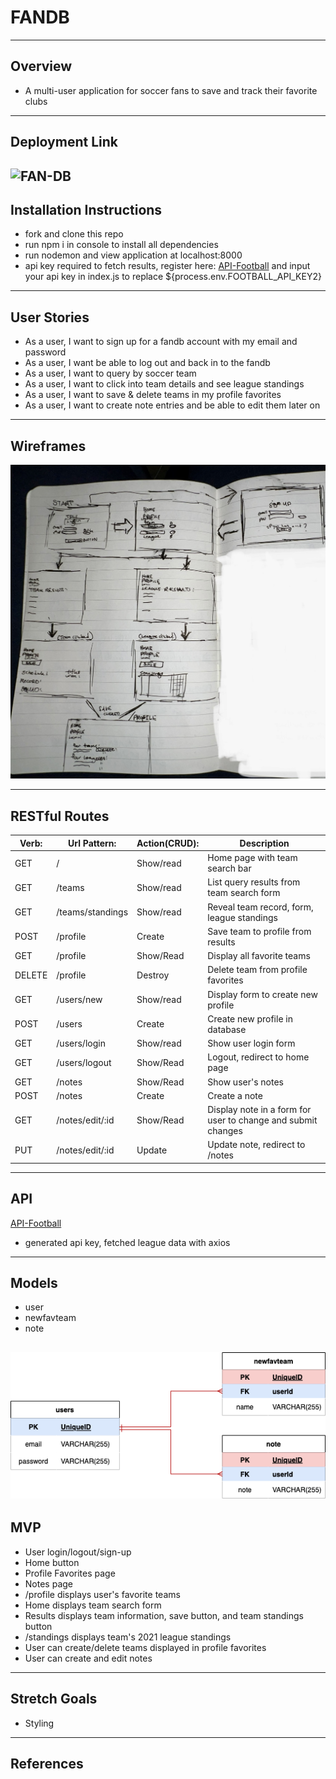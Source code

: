 # FANDB

---
## Overview
- A multi-user application for soccer fans to save and track their favorite clubs

---
## Deployment Link
![FAN-DB](https://fan-db.herokuapp.com/)
---
## Installation Instructions
- fork and clone this repo
- run npm i in console to install all dependencies
- run nodemon and view application at localhost:8000
- api key required to fetch results, register here: [API-Football](https://www.api-football.com/) and input your api key in index.js to replace ${process.env.FOOTBALL_API_KEY2}


---
## User Stories
- As a user, I want to sign up for a fandb account with my email and password 
- As a user, I want be able to log out and back in to the fandb
- As a user, I want to query by soccer team
- As a user, I want to click into team details and see league standings
- As a user, I want to save & delete teams in my profile favorites
- As a user, I want to create note entries and be able to edit them later on

---
## Wireframes
![wireframes](/readmeimgs/IMG_1927.jpg)

---
## RESTful Routes

| Verb: | Url Pattern: | Action(CRUD): | Description |
| ----- | ------------ | ------------- | -------------------------------------  |
| GET   |     /        |  Show/read    | Home page with team search bar | 
| GET   |   /teams     |  Show/read    | List query results from team search form | 
| GET   |   /teams/standings |  Show/read    | Reveal team record, form, league standings |
| POST   |   /profile |  Create       | Save team to profile from results
| GET   |   /profile |  Show/Read       | Display all favorite teams |
| DELETE   |   /profile |  Destroy      | Delete team from profile favorites|
| GET   |   /users/new |  Show/read    | Display form to create new profile |
| POST   |   /users |  Create       | Create new profile in database |
| GET   |   /users/login  |  Show/read    | Show user login form |
| GET   |   /users/logout   |  Show/Read      | Logout, redirect to home page |
| GET   |   /notes   |  Show/Read      | Show user's notes |
| POST   |   /notes   |  Create       | Create a note |
|  GET   |   /notes/edit/:id  |  Show/Read       | Display note in a form for user to change and submit changes |
| PUT   |   /notes/edit/:id  |  Update       | Update note, redirect to /notes |

---
## API

[API-Football](https://www.api-football.com/documentation-beta)
- generated api key, fetched league data with axios

---
## Models
- user
- newfavteam
- note

![drawio](readmeimgs/fandb.drawio.png)
---

## MVP
- User login/logout/sign-up
- Home button
- Profile Favorites page
- Notes page
- /profile displays user's favorite teams
- Home displays team search form
- Results displays team information, save button, and team standings button
- /standings displays team's 2021 league standings
- User can create/delete teams displayed in profile favorites
- User can create and edit notes
---
## Stretch Goals
- Styling

---
## References

